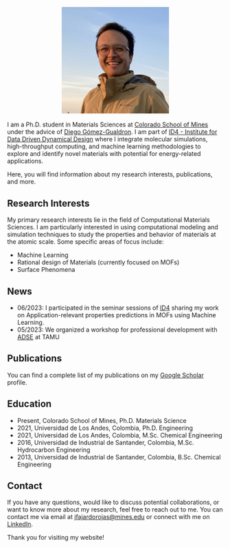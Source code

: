 <div style="text-align: center;">
  <img src="Fernando_Fajardo-Rojas.png" alt="Your Name" width="250">
</div>


I am a Ph.D. student in Materials Sciences at [Colorado School of Mines](https://www.mines.edu/) under the advice of [Diego Gómez-Gualdron](https://chemeng.mines.edu/project/gomez-gualdron-diego/). I am part of [ID4 - Institute for Data Driven Dynamical Design](https://www.mines.edu/id4/) where I integrate molecular simulations, high-throughput computing, and machine learning methodologies to explore and identify novel materials with potential for energy-related applications.

Here, you will find information about my research interests, publications, and more.

## Research Interests

My primary research interests lie in the field of Computational Materials Sciences. I am particularly interested in using computational modeling and simulation techniques to study the properties and behavior of materials at the atomic scale. Some specific areas of focus include:

- Machine Learning
- Rational design of Materials (currently focused on MOFs)
- Surface Phenomena 

## News 

- 06/2023: I participated in the seminar sessions of [ID4](https://www.mines.edu/id4/) sharing my work on Application-relevant properties predictions in MOFs using Machine Learning.
- 05/2023: We organized a workshop for professional development with [ADSE](https://www.allianceinscience.org/) at TAMU

## Publications

You can find a complete list of my publications on my [Google Scholar](https://scholar.google.com/citations?user=FpanAPQAAAAJ&hl=en) profile.

## Education

- Present, Colorado School of Mines, Ph.D. Materials Science
- 2021, Universidad de Los Andes, Colombia, Ph.D. Engineering
- 2021, Universidad de Los Andes, Colombia, M.Sc. Chemical Engineering
- 2016, Universidad de Industrial de Santander, Colombia, M.Sc. Hydrocarbon Engineering
- 2013, Universidad de Industrial de Santander, Colombia, B.Sc. Chemical Engineering

## Contact

If you have any questions, would like to discuss potential collaborations, or want to know more about my research, feel free to reach out to me. You can contact me via email at [jfajardorojas@mines.edu](mailto:jfajardorojas@mines.edu) or connect with me on [LinkedIn](https://www.linkedin.com/in/jair-fernando-fajardo-rojas-7a791078/).

Thank you for visiting my website!

